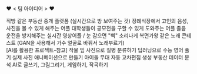 :heart: < 팀 아이디어 > :heart: 

직방 같은 부동산 중개 플랫폼 (실시간으로 방 보여주는 것)
장례식장에서 고인의 음성, 사진을 볼 수 있게 해주는 어플
대학생들이 공모전을 구할 수 있게 도와주는 어플
졸음 운전을 방지해주는 실시간 영상어플 / 눈 감으면 "삑" 소리나게
복면가왕 같은 노래 콘테스트 (GAN을 사용해서 가수 얼굴로 바꿔서 노래부르기)
<br>
[AI를 활용한 프로젝트-참고] 
작물 잎 사진으로 질병 분류하기
딥러닝으로 수능 영어 풀기
실제 사진 애니메이션으로 만들기
아이돌 무대 자동 교차편집 생성
부동산 데이터 분석
AI로 글쓰기, 그림그리기, 게임하기, 작곡하기

